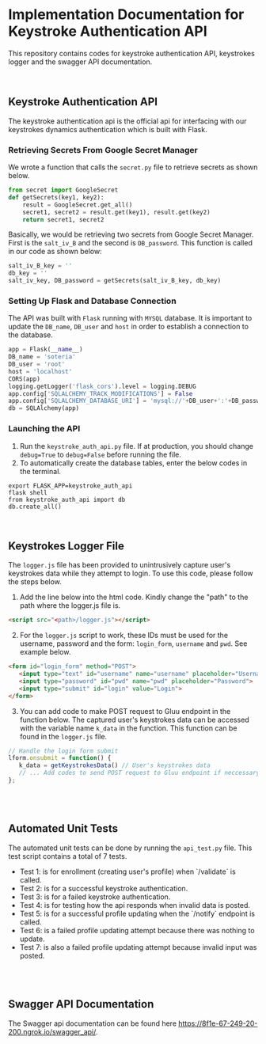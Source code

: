 # Implementation Documentation for Keystroke Authentication API
This repository contains codes for keystroke authentication API, keystrokes logger and the swagger API documentation.

<br>
<h2><strong> Keystroke Authentication API</strong></h2>
The keystroke authentication api is the official api for interfacing with our keystrokes dynamics authentication which is built with Flask.
<h3><Strong>Retrieving Secrets From Google Secret Manager</strong></h3>

We wrote a function that calls the `secret.py` file to retrieve secrets as shown below.
<!-- Secrets are retrieved from the Google Secret Manager using the secret.py file through our function below. -->

```python
from secret import GoogleSecret
def getSecrets(key1, key2):
    result = GoogleSecret.get_all()
    secret1, secret2 = result.get(key1), result.get(key2)
    return secret1, secret2
```

Basically, we would be retrieving two secrets from Google Secret Manager. First is the `salt_iv_B` and the second is `DB_password`. This function is called in our code as shown below:

```python
salt_iv_B_key = ''
db_key = ''
salt_iv_key, DB_password = getSecrets(salt_iv_B_key, db_key)
```

<h3><Strong>Setting Up Flask and Database Connection</strong></h3>

The API was built with `Flask` running with `MYSQL` database. It is important to update the `DB_name`, `DB_user` and `host` in order to establish a connection to the database.

```python
app = Flask(__name__)
DB_name = 'soteria'
DB_user = 'root'
host = 'localhost'
CORS(app)
logging.getLogger('flask_cors').level = logging.DEBUG
app.config['SQLALCHEMY_TRACK_MODIFICATIONS'] = False
app.config['SQLALCHEMY_DATABASE_URI'] = 'mysql://'+DB_user+':'+DB_password+'@'+host+'/'+DB_name
db = SQLAlchemy(app)
```

<h3><Strong>Launching the API</strong></h3>

1. Run the `keystroke_auth_api.py` file. If at production, you should change `debug=True` to `debug=False` before running the file.
2. To automatically create the database tables, enter the below codes in the terminal.
```
export FLASK_APP=keystroke_auth_api
flask shell
from keystroke_auth_api import db
db.create_all()
```

<br>
<h2><strong> Keystrokes Logger File</strong></h2>

The `logger.js` file has been provided to unintrusively capture user's keystrokes data while they attempt to login. To use this code, please follow the steps below.

1. Add the line below into the html code. Kindly change the "path" to the path where the logger.js file is.

```html
<script src="<path>/logger.js"></script>
```

2. For the `logger.js` script to work, these IDs must be used for the username, password and the form: `login_form`, `username` and `pwd`. See example below.

 ```html
<form id="login_form" method="POST">
    <input type="text" id="username" name="username" placeholder="Username">
    <input type="password" id="pwd" name="pwd" placeholder="Password">
    <input type="submit" id="login" value="Login">
</form>
 ```

 3. You can add code to make POST request to Gluu endpoint in the function below. The captured user's keystrokes data can be accessed with the variable name `k_data` in the function. This function can be found in the `logger.js` file. 

 ```javascript
 // Handle the login form submit
lform.onsubmit = function() {
    k_data = getKeystrokesData() // User's keystrokes data
    // ... Add codes to send POST request to Gluu endpoint if neccessary
};
```
<br>

<br>
<h2><strong> Automated Unit Tests</strong></h2>

The automated unit tests can be done by running the `api_test.py` file. This test script contains a total of 7 tests. 

<UL>
<LI>Test 1: is for enrollment (creating user's profile) when `/validate` is called.</LI>
<LI>Test 2: is for a successful keystroke authentication.</LI>
<LI>Test 3: is for a failed keystroke authentication.</LI>
<LI>Test 4: is for testing how the api responds when invalid data is posted.</LI>
<LI>Test 5: is for a successful profile updating when the `/notify` endpoint is called.</LI>
<LI>Test 6: is a failed profile updating attempt because there was nothing to update.</LI>
<LI>Test 7: is also a failed profile updating attempt because invalid input was posted.</LI>
</UL>

<br><br>
<h2><strong> Swagger API Documentation</strong></h2>

The Swagger api documentation can be found here https://8f1e-67-249-20-200.ngrok.io/swagger_api/.


